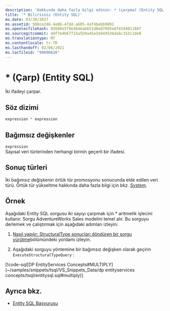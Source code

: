 ```yaml
---
description: 'Hakkında daha fazla bilgi edinin: * (çarpma) (Entity SQL)'
title: '* Bilirsiniz (Entity SQL)'
ms.date: 03/30/2017
ms.assetid: 508ce246-4e86-47dd-a605-4af4bebb9891
ms.openlocfilehash: 92606e5f9e4646ab651d0e07095e6f419401188f
ms.sourcegitcommit: ddf7edb67715a5b9a45e3dd44536dabc153c1de0
ms.translationtype: MT
ms.contentlocale: tr-TR
ms.lasthandoff: 02/06/2021
ms.locfileid: "99696626"
---
```

# <a name="-multiply-entity-sql"></a>* (Çarp) (Entity SQL)

İki ifadeyi çarpar.  
  
## <a name="syntax"></a>Söz dizimi  
  
```sql  
expression * expression  
```  
  
## <a name="arguments"></a>Bağımsız değişkenler  

 `expression`  
 Sayısal veri türlerinden herhangi birinin geçerli bir ifadesi.  
  
## <a name="result-types"></a>Sonuç türleri  

 İki bağımsız değişkenin örtük tür promosyonu sonucunda elde edilen veri türü. Örtük tür yükseltme hakkında daha fazla bilgi için bkz. [System](type-system-entity-sql.md).  
  
## <a name="example"></a>Örnek  

 Aşağıdaki Entity SQL sorgusu iki sayıyı çarpmak için * aritmetik işlecini kullanır. Sorgu AdventureWorks Sales modelini temel alır. Bu sorguyu derlemek ve çalıştırmak için aşağıdaki adımları izleyin:  
  
1. [Nasıl yapılır: StructuralType sonuçları döndüren bir sorgu yürütme](../how-to-execute-a-query-that-returns-structuraltype-results.md)bölümündeki yordamı izleyin.  
  
2. Aşağıdaki sorguyu yöntemine bir bağımsız değişken olarak geçirin `ExecuteStructuralTypeQuery` :  
  
 [!code-sql[DP EntityServices Concepts#MULTIPLY](~/samples/snippets/tsql/VS_Snippets_Data/dp entityservices concepts/tsql/entitysql.sql#multiply)]  
  
## <a name="see-also"></a>Ayrıca bkz.

- [Entity SQL Başvurusu](entity-sql-reference.md)
